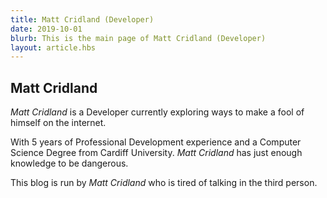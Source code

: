 ```yaml
---
title: Matt Cridland (Developer)
date: 2019-10-01
blurb: This is the main page of Matt Cridland (Developer)
layout: article.hbs
---
```

## Matt Cridland

*Matt Cridland* is a Developer currently exploring ways to make a fool of himself on the internet.

With 5 years of Professional Development experience and a Computer Science Degree from Cardiff University. *Matt Cridland* has just enough knowledge to be dangerous.

This blog is run by *Matt Cridland* who is tired of talking in the third person.
